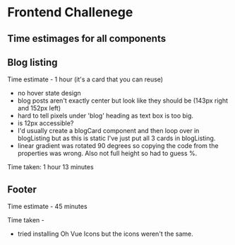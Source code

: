# Frontend Challenege

## Time estimages for all components


## Blog listing

Time estimate - 1 hour (it's a card that you can reuse)

- no hover state design
- blog posts aren't exactly center but look like they should be (143px right and 152px left)
- hard to tell pixels under 'blog' heading as text box is too big.
- is 12px accessible?
- I'd usually create a blogCard component and then loop over in blogListing but as this is static I've just put all 3 cards in blogListing.
- linear gradient was rotated 90 degrees so copying the code from the properties was wrong. Also not full height so had to guess %.

Time taken: 1 hour 13 minutes

## Footer

Time estimate - 45 minutes

Time taken - 

- tried installing Oh Vue Icons but the icons weren't the same. 
